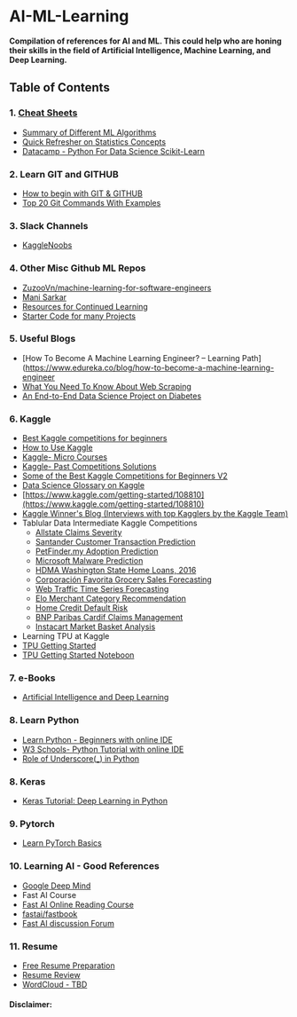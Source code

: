 # AI-ML-Learning
**Compilation of references for AI and ML. This could help who are honing their skills in the field of Artificial Intelligence, Machine Learning, and Deep Learning.**

## Table of Contents

### 1. [Cheat Sheets](https://github.com/akagrawal2k17/AI-ML-Learning/tree/master/Cheatsheets)
* [Summary of Different ML Algorithms](https://github.com/akagrawal2k17/AI-ML-Learning/blob/master/Cheatsheets/Machine%20Learning%20Cheatsheet.pdf)
* [Quick Refresher on Statistics Concepts](https://github.com/akagrawal2k17/AI-ML-Learning/blob/master/Cheatsheets/Stats_Cheatsheet.pdf)
* [Datacamp - Python For Data Science Scikit-Learn](https://github.com/akagrawal2k17/AI-ML-Learning/blob/master/Cheatsheets/scikit-learn_cheatsheet.pdf)

### 2. Learn GIT and GITHUB
* [How to begin with GIT & GITHUB](https://www.youtube.com/watch?v=SWYqp7iY_Tc)
* [Top 20 Git Commands With Examples](https://dzone.com/articles/top-20-git-commands-with-examples)

### 3. Slack Channels
* [KaggleNoobs](https://app.slack.com/client/T1559JB9V/C1M3WSX8E)

### 4. Other Misc Github ML Repos
* [ZuzooVn/machine-learning-for-software-engineers](https://github.com/ZuzooVn/machine-learning-for-software-engineers)
* [Mani Sarkar](https://github.com/neomatrix369/awesome-ai-ml-dl/blob/master/README.md)
* [Resources for Continued Learning](https://github.com/justmarkham/DAT3/blob/master/resources.md)
* [Starter Code for many Projects](https://github.com/KemmieKemy)

### 5. Useful Blogs
* [How To Become A Machine Learning Engineer? – Learning Path](https://www.edureka.co/blog/how-to-become-a-machine-learning-engineer
* [What You Need To Know About Web Scraping](https://medium.com/analytics-vidhya/what-you-need-to-know-about-web-scraping-fa626e447343)
* [An End-to-End Data Science Project on Diabetes](https://medium.com/analytics-vidhya/an-end-to-end-data-science-project-on-diabetes-9a70c8368d2a)


### 6. Kaggle
* [Best Kaggle competitions for beginners](https://www.kaggle.com/getting-started/44088)
* [How to Use Kaggle](https://www.kaggle.com/docs/competitions)
* [Kaggle- Micro Courses](https://www.kaggle.com/learn/overview)
* [Kaggle- Past Competitions Solutions](https://ndres.me/kaggle-past-solutions/)
* [Some of the Best Kaggle Competitions for Beginners V2](https://www.kaggle.com/getting-started/78482)
* [Data Science Glossary on Kaggle](https://www.kaggle.com/shivamb/data-science-glossary-on-kaggle)
* [https://www.kaggle.com/getting-started/108810](https://www.kaggle.com/getting-started/108810)
* [Kaggle Winner's Blog (Interviews with top Kagglers by the Kaggle Team)](https://medium.com/kaggle-blog)
* Tablular Data Intermediate Kaggle Competitions
  * [Allstate Claims Severity](https://www.kaggle.com/c/allstate-claims-severity)
  * [Santander Customer Transaction Prediction](https://www.kaggle.com/c/notebook)
  * [PetFinder.my Adoption Prediction](https://www.kaggle.com/c/petfinder-adoption-prediction/discussion/notebook)
  * [Microsoft Malware Prediction](https://www.kaggle.com/c/microsoft-malware-prediction)
  * [HDMA Washington State Home Loans, 2016](https://www.kaggle.com/miker400/washington-state-home-mortgage-hdma2016)
  * [Corporación Favorita Grocery Sales Forecasting](https://www.kaggle.com/c/favorita-grocery-sales-forecasting)
  * [Web Traffic Time Series Forecasting](https://www.kaggle.com/c/web-traffic-time-series-forecasting)
  * [Elo Merchant Category Recommendation](https://www.kaggle.com/c/elo-merchant-category-recommendation)
  * [Home Credit Default Risk](https://www.kaggle.com/c/home-credit-default-risk)
  * [BNP Paribas Cardif Claims Management](https://www.kaggle.com/c/comments)
  * [Instacart Market Basket Analysis](https://www.kaggle.com/c/instacart-market-basket-analysis/discussion/comments)
* Learning TPU at Kaggle
 * [TPU Getting Started](https://www.kaggle.com/c/tpu-getting-started/overview)
 * [TPU Getting Started Noteboon](https://www.kaggle.com/akashsuper2000/flower-classification-with-tpus)

### 7. e-Books
* [Artificial Intelligence and Deep Learning](https://leonardoaraujosantos.gitbook.io/artificial-inteligence/)

### 8. Learn Python
* [Learn Python - Beginners with online IDE](https://www.learnpython.org/en/Hello%2C_World%21)
* [W3 Schools- Python Tutorial with online IDE](https://www.w3schools.com/python/default.asp)
* [Role of Underscore(_) in Python](https://www.datacamp.com/community/tutorials/role-underscore-python)

### 8. Keras
* [Keras Tutorial: Deep Learning in Python](https://www.datacamp.com/community/tutorials/deep-learning-python)

### 9. Pytorch
* [Learn PyTorch Basics](https://medium.com/biaslyai/learn-pytorch-basics-6d433f186b7a)

### 10. Learning AI - Good References
* [Google Deep Mind](https://deepmind.com/learning-resources)
* Fast AI Course
 * [Fast AI Online Reading Course](https://course.fast.ai/index.html)
 * [fastai/fastbook](https://github.com/fastai/fastbook)
 * [Fast AI discussion Forum](https://forums.fast.ai/c/fastai-users/fastai-v2)

### 11. Resume
* [Free Resume Preparation](https://novoresume.com/)
* [Resume Review](https://www.topresume.com/)
* [WordCloud - TBD](https://www.wordclouds.com/)








#### Disclaimer:
